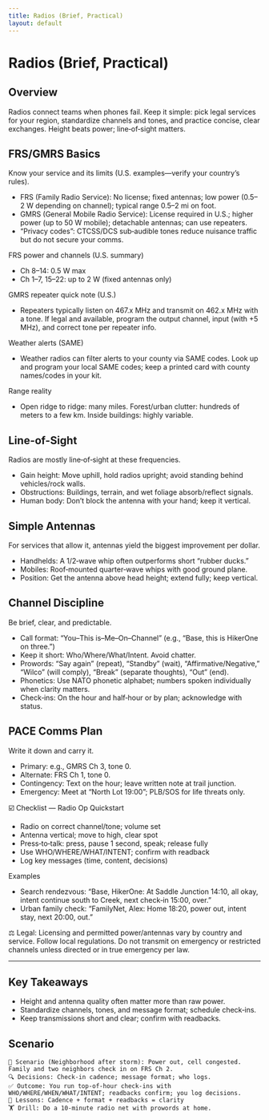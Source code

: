 ```yaml
---
title: Radios (Brief, Practical)
layout: default
---
```


# Radios (Brief, Practical)

## Overview
Radios connect teams when phones fail. Keep it simple: pick legal services for your region, standardize channels and tones, and practice concise, clear exchanges. Height beats power; line‑of‑sight matters.

## FRS/GMRS Basics
Know your service and its limits (U.S. examples—verify your country’s rules).

- FRS (Family Radio Service): No license; fixed antennas; low power (0.5–2 W depending on channel); typical range 0.5–2 mi on foot.
- GMRS (General Mobile Radio Service): License required in U.S.; higher power (up to 50 W mobile); detachable antennas; can use repeaters.
- “Privacy codes”: CTCSS/DCS sub‑audible tones reduce nuisance traffic but do not secure your comms.

FRS power and channels (U.S. summary)
- Ch 8–14: 0.5 W max
- Ch 1–7, 15–22: up to 2 W (fixed antennas only)

GMRS repeater quick note (U.S.)
- Repeaters typically listen on 467.x MHz and transmit on 462.x MHz with a tone. If legal and available, program the output channel, input (with +5 MHz), and correct tone per repeater info.

Weather alerts (SAME)
- Weather radios can filter alerts to your county via SAME codes. Look up and program your local SAME codes; keep a printed card with county names/codes in your kit.

Range reality
- Open ridge to ridge: many miles. Forest/urban clutter: hundreds of meters to a few km. Inside buildings: highly variable.

## Line-of-Sight
Radios are mostly line‑of‑sight at these frequencies.

- Gain height: Move uphill, hold radios upright; avoid standing behind vehicles/rock walls.
- Obstructions: Buildings, terrain, and wet foliage absorb/reflect signals.
- Human body: Don’t block the antenna with your hand; keep it vertical.

## Simple Antennas
For services that allow it, antennas yield the biggest improvement per dollar.

- Handhelds: A 1/2‑wave whip often outperforms short “rubber ducks.”
- Mobiles: Roof‑mounted quarter‑wave whips with good ground plane.
- Position: Get the antenna above head height; extend fully; keep vertical.

## Channel Discipline
Be brief, clear, and predictable.

- Call format: “You–This is–Me–On–Channel” (e.g., “Base, this is HikerOne on three.”)
- Keep it short: Who/Where/What/Intent. Avoid chatter.
- Prowords: “Say again” (repeat), “Standby” (wait), “Affirmative/Negative,” “Wilco” (will comply), “Break” (separate thoughts), “Out” (end).
- Phonetics: Use NATO phonetic alphabet; numbers spoken individually when clarity matters.
- Check‑ins: On the hour and half‑hour or by plan; acknowledge with status.

## PACE Comms Plan
Write it down and carry it.

- Primary: e.g., GMRS Ch 3, tone 0.
- Alternate: FRS Ch 1, tone 0.
- Contingency: Text on the hour; leave written note at trail junction.
- Emergency: Meet at “North Lot 19:00”; PLB/SOS for life threats only.

☑️ Checklist — Radio Op Quickstart
- Radio on correct channel/tone; volume set
- Antenna vertical; move to high, clear spot
- Press‑to‑talk: press, pause 1 second, speak; release fully
- Use WHO/WHERE/WHAT/INTENT; confirm with readback
- Log key messages (time, content, decisions)

Examples
- Search rendezvous: “Base, HikerOne: At Saddle Junction 14:10, all okay, intent continue south to Creek, next check‑in 15:00, over.”
- Urban family check: “FamilyNet, Alex: Home 18:20, power out, intent stay, next 20:00, out.”

⚖️ Legal: Licensing and permitted power/antennas vary by country and service. Follow local regulations. Do not transmit on emergency or restricted channels unless directed or in true emergency per law.

---

## Key Takeaways
- Height and antenna quality often matter more than raw power.
- Standardize channels, tones, and message format; schedule check‑ins.
- Keep transmissions short and clear; confirm with readbacks.

## Scenario

```
🧭 Scenario (Neighborhood after storm): Power out, cell congested. Family and two neighbors check in on FRS Ch 2.
🔍 Decisions: Check‑in cadence; message format; who logs.
✅ Outcome: You run top‑of‑hour check‑ins with WHO/WHERE/WHEN/WHAT/INTENT; readbacks confirm; you log decisions.
🧠 Lessons: Cadence + format + readbacks = clarity
🏋️ Drill: Do a 10‑minute radio net with prowords at home.
```
